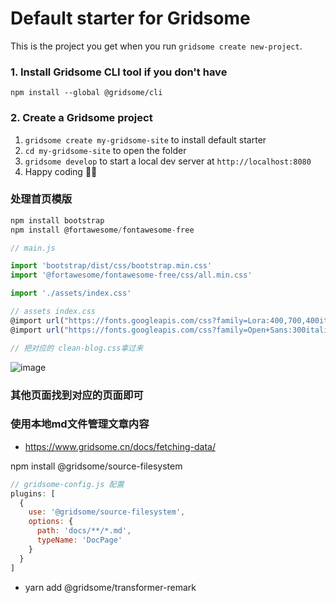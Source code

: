 # Default starter for Gridsome

This is the project you get when you run `gridsome create new-project`.

### 1. Install Gridsome CLI tool if you don't have

`npm install --global @gridsome/cli`

### 2. Create a Gridsome project

1. `gridsome create my-gridsome-site` to install default starter
2. `cd my-gridsome-site` to open the folder
3. `gridsome develop` to start a local dev server at `http://localhost:8080`
4. Happy coding 🎉🙌


### 处理首页模版

```js
npm install bootstrap
npm install @fortawesome/fontawesome-free

// main.js

import 'bootstrap/dist/css/bootstrap.min.css'
import '@fortawesome/fontawesome-free/css/all.min.css'

import './assets/index.css'

// assets index.css
@import url("https://fonts.googleapis.com/css?family=Lora:400,700,400italic,700italic");
@import url("https://fonts.googleapis.com/css?family=Open+Sans:300italic,400italic,600italic,700italic,800italic,400,300,600,700,800");

// 把对应的 clean-blog.css拿过来
```

![image](https://img-blog.csdnimg.cn/20200905221932317.png?x-oss-process=image/watermark,type_ZmFuZ3poZW5naGVpdGk,shadow_10,text_aHR0cHM6Ly9ibG9nLmNzZG4ubmV0L3NpbmF0XzM1MzQ5NDkz,size_16,color_FFFFFF,t_70#pic_center)

### 其他页面找到对应的页面即可

### 使用本地md文件管理文章内容
- https://www.gridsome.cn/docs/fetching-data/

npm install @gridsome/source-filesystem

```js
// gridsome-config.js 配置
plugins: [
  {
    use: '@gridsome/source-filesystem',
    options: {
      path: 'docs/**/*.md',
      typeName: 'DocPage'
    }
  }   
]
```

- yarn add @gridsome/transformer-remark